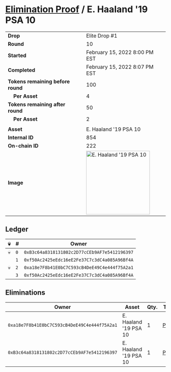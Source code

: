 # [Elimination Proof](./readme.md) / E. Haaland &#039;19 PSA 10

|||
|---|---|
| **Drop** | Elite Drop #1 |
| **Round** | 10 |
| **Started** | February 15, 2022 8:00 PM EST |
| **Completed** | February 15, 2022 8:07 PM EST |
| **Tokens remaining before round** | 100 |
| **&nbsp;&nbsp;&nbsp;&nbsp;Per Asset** | 4 |
| **Tokens remaining after round** | 50 |
| **&nbsp;&nbsp;&nbsp;&nbsp;Per Asset** | 2 |
| | |
| **Asset** | E. Haaland &#039;19 PSA 10 |
| **Internal ID** | 854 |
| **On-chain ID** | 222 |
| **Image** | <img src="https://tcdn.blokpax.com/95836cf2-27b3-4e9b-90c7-f9a885bf4cfd/fd427b37c2fc06e66d297cb89fe8bd44712c0dcdcdbdc97c997e1f1fc4bd187c.png" height="200" alt="E. Haaland &#039;19 PSA 10" /> |

## Ledger

| 💀 | # | Owner |
| --- | --- | --- |
| 💀 | `0` | `0xB3c64a8318131802c2D77cCEb9AF7e5412196397` |
|  | `1` | `0xf50Ac2425eEdc16eE2Fe37C7c3dC4a085A96Bf4A` |
| 💀 | `2` | `0xa18e7F8b41E0bC7C593cB4DeE49C4e444f75A2a1` |
|  | `3` | `0xf50Ac2425eEdc16eE2Fe37C7c3dC4a085A96Bf4A` |


## Eliminations

| Owner | Asset | Qty. | Transaction |
| --- | --- | --- | --- |
| `0xa18e7F8b41E0bC7C593cB4DeE49C4e444f75A2a1` | E. Haaland '19 PSA 10 | 1 | [Polygonscan](https://polygonscan.com/tx/0x58de986c99ea1d31108179399cee2bb9085f6bce00bc97aaf40b35ec5c07060b) |
| `0xB3c64a8318131802c2D77cCEb9AF7e5412196397` | E. Haaland '19 PSA 10 | 1 | [Polygonscan](https://polygonscan.com/tx/0x566e29eafb9a2cac245503043cf1522c0873cb4b235945f69af9c8fb61e7d96f) |
